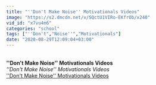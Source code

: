 ```yaml
---
title: "''Don't Make Noise'' Motivationals Videos"
image: "https://s2.dmcdn.net/v/SQctU1VIRo-EKfrOb/x240"
vid_id: "x7vu4m6"
categories: "school"
tags: ["''Don't","Noise''","Motivationals"]
date: "2020-08-29T12:09:04+03:00"
---
```

<br><b>''Don't Make Noise'' Motivationals Videos</b><br> <i>''Don't Make Noise'' Motivationals Videos</i><br> <u>''Don't Make Noise'' Motivationals Videos</u>
